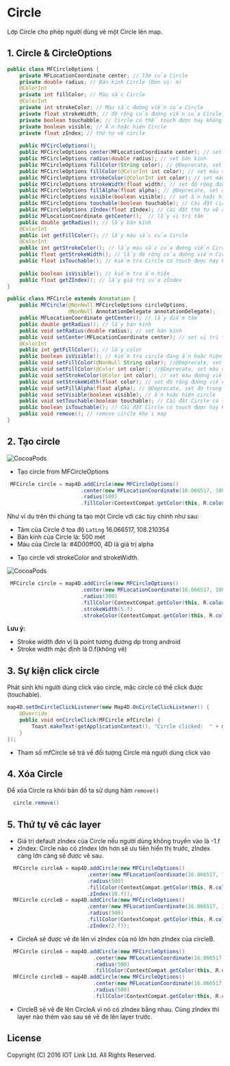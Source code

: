 # Circle
Lớp Circle cho phép người dùng vẽ một Circle lên map.

## 1. Circle & CircleOptions

```java
public class MFCircleOptions {
	private MFLocationCoordinate center; // Tâm của Circle 
	private double radius; // Bán kính Circle (Đơn vị: m)
	@ColorInt
	private int fillColor; // Màu sắc Circle
	@ColorInt
	private int strokeColor; // Màu sắc đường viền của Circle
	private float strokeWidth; // độ rộng của đường viền của Circle
	private boolean touchabble; // Circle có thể touch được hay không
	private boolean visible; // Ẩn hoặc hiện Circle
	private float zIndex; // thứ tự vẽ circle
	
	public MFCircleOptions();
	public MFCircleOptions center(MFLocationCoordinate center); // set vị trí tâm
	public MFCircleOptions radius(double radius); // set bán kính
	public MFCircleOptions fillColor(String color); // @Deprecate, set màu sắc
	public MFCircleOptions fillColor(@ColorInt int color); // set màu sắc
	public MFCircleOptions strokeColor(@ColorInt int color); // set màu sắc đường viền Circle
	public MFCircleOptions strokeWidth(float width); // set độ rộng đường viền Circle
	public MFCircleOptions fillAlpha(float alpha); // @Deprecate, set độ trong suốt
	public MFCircleOptions visible(boolean visible); // set ẩn hoặc hiện circle
	public MFCircleOptions touchable(boolean touchable); // Cài đặt circle touch được hay không
	public MFCircleOptions zIndex(float zIndex); // cài đặt thứ tự vẽ circle trên map
	public MFLocationCoordinate getCenter();  // lấy vị trí tâm
	public double getRadius(); // lấy bán kính
	@ColorInt
	public int getFillColor(); // lấy màu sắc của Circle
	@ColorInt
	public int getStrokeColor(); // lấy màu sắc của đường viền Circle
	public float getStrokeWidth(); // lấy độ rộng của đường viền Circle
	public float isTouchable(); // kiểm tra Circle có touch được hay không
	
	public boolean isVisible(); // kiểm tra ẩn hiện
	public float getZIndex(); // lấy giá trị của zIndex
}

public class MFCircle extends Annotation {
    public MFCircle(@NonNull MFCircleOptions circleOptions,
                    @NonNull AnnotationDelegate annotationDelegate);
    public MFLocationCoordinate getCenter(); // lấy điểm tâm
    public double getRadius(); // lấy bán kính
    public void setRadius(double radius); // set bán kính
    public void setCenter(MFLocationCoordinate center); // set vị trí tâm
    @ColorInt
    public int getFillColor(); // lấy color
    public boolean isVisible(); // kiểm tra circle đang ẩn hoặc hiện
    public void setFillColor(@NonNull String color); //@Deprecate, set màu của circle
    public void setFillColor(@Color int color); //@Deprecate, set màu của circle
    public void setStrokeColor(@Color int color); // set màu đường viền của circle
    public void setStrokeWidth(float color); // set độ rộng đường viền của circle
    public void setFillAlpha(float alpha); // @Deprecate, set độ trong suốt
    public void setVisible(boolean visible); // ẩn hoặc hiện circle
    public void setTouchable(boolean touchable); // Cài đặt Circle có touch được hay không
    public boolean isTouchable(); // Cài đặt Circle có touch được hay không
    public void remove(); // remove circle khỏi map
}
```

## 2. Tạo circle

![CocoaPods](../resources/6-circle.png)

- Tạo circle from MFCircleOptions 

```java
 MFCircle circle = map4D.addCircle(new MFCircleOptions()
                        .center(new MFLocationCoordinate(16.066517, 108.210354))
                        .radius(500)
                        .fillColor(ContextCompat.getColor(this, R.color.redWithAlphaThirtyPercent)));
```

Như ví dụ trên thì chúng ta tạo một Circle với các tùy chỉnh như sau:
* Tâm của Circle ở tọa độ `LatLng` 16.066517, 108.210354
* Bán kính của Circle là: 500 mét
* Màu của Circle là: #4D00ff00, 4D là giá trị alpha

- Tạo circle với strokeColor and strokeWidth.

![CocoaPods](../resources/6-circle-stroke.jpg)

```java
 MFCircle circle = map4D.addCircle(new MFCircleOptions()
                        .center(new MFLocationCoordinate(16.066517, 108.210354))
                        .radius(300)
                        .fillColor(ContextCompat.getColor(this, R.color.green))
                        .strokeWidth(5.f)
                        .strokeColor(ContextCompat.getColor(this, R.color.red)));
```

**Lưu ý:**

   - Stroke width đơn vị là point tương đương dp trong android
   - Stroke width mặc định là 0.f(không vẽ)      

## 3. Sự kiện click circle

Phát sinh khi người dùng click vào circle, mặc circle có thể click được (touchable).

```java
map4D.setOnCircleClickListener(new Map4D.OnCircleClickListener() {
    @Override
    public void onCircleClick(MFCircle mfCircle) {
        Toast.makeText(getApplicationContext(), "Circle clicked:  " + mfCircle.getId(), Toast.LENGTH_SHORT).show();
    }
});
```

* Tham số mfCircle sẽ trả về đối tượng Circle mà người dùng click vào

## 4. Xóa Circle

Để xóa Circle ra khỏi bản đồ ta sử dụng hàm `remove()`

```java
  circle.remove()
```

## 5. Thứ tự vẽ các layer

- Giá trị default zIndex của Circle nếu người dùng không truyền vào là -1.f
- zIndex: Circle nào có zIndex lớn hơn sẽ ưu tiên hiển thị trước, zIndex càng lớn càng sẽ được vẽ sau.

```java
  MFCircle circleA = map4D.addCircle(new MFCircleOptions()
                          .center(new MFLocationCoordinate(16.066517, 108.210354))
                          .radius(500)
                          .fillColor(ContextCompat.getColor(this, R.color.green))
                          .zIndex(10.f));
  MFCircle circleB = map4D.addCircle(new MFCircleOptions()
                          .center(new MFLocationCoordinate(16.066517, 108.210354))
                          .radius(500)
                          .fillColor(ContextCompat.getColor(this, R.color.red))
                          .zIndex(2.f));
```
- CircleA sẽ được vẽ đè lên vì zIndex của nó lớn hơn zIndex của circleB.

```java
  MFCircle circleA = map4D.addCircle(new MFCircleOptions()
                            .center(new MFLocationCoordinate(16.066517, 108.210354))
                            .radius(500)
                            .fillColor(ContextCompat.getColor(this, R.color.red)));
  MFCircle circleB = map4D.addCircle(new MFCircleOptions()
                            .center(new MFLocationCoordinate(16.066517, 108.210354))
                            .radius(500)
                            .fillColor(ContextCompat.getColor(this, R.color.green)));
```

- CircleB sẽ vẽ đè lên CircleA vì nó có zIndex bằng nhau. Cùng zIndex thì layer nào thêm vào sau sẽ vẽ đè lên layer trước.

License
-------

Copyright (C) 2016 IOT Link Ltd. All Rights Reserved.
